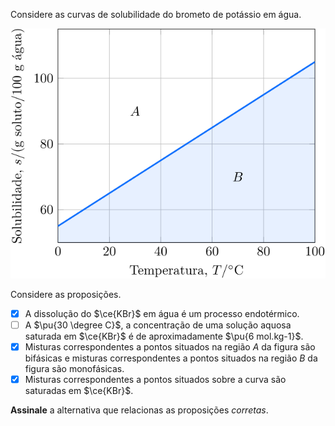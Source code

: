 Considere as curvas de solubilidade do brometo de potássio em água.

![Curvas de solubilidade](2E09-1P.svg)

Considere as proposições.

- [x] A dissolução do $\ce{KBr}$ em água é um processo endotérmico.   
- [ ] A $\pu{30 \degree C}$, a concentração de uma solução aquosa saturada em $\ce{KBr}$ é de aproximadamente $\pu{6 mol.kg-1}$.   
- [x] Misturas correspondentes a pontos situados na região $A$ da figura são bifásicas e misturas correspondentes a pontos situados na região $B$ da figura são monofásicas.   
- [x] Misturas correspondentes a pontos situados sobre a curva são saturadas em $\ce{KBr}$.   

**Assinale** a alternativa que relacionas as proposições *corretas*.
